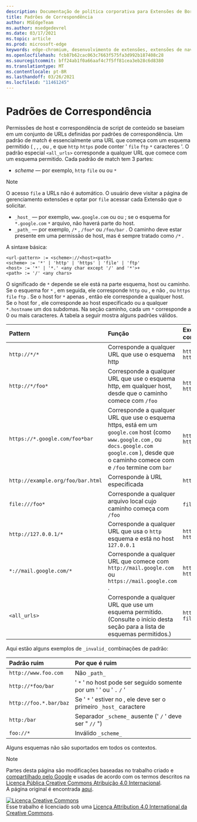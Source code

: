 ```yaml
---
description: Documentação de política corporativa para Extensões de Borda (Chromium).
title: Padrões de Correspondência
author: MSEdgeTeam
ms.author: msedgedevrel
ms.date: 03/17/2021
ms.topic: article
ms.prod: microsoft-edge
keywords: edge-chromium, desenvolvimento de extensões, extensões de navegador, complementos, partner center, desenvolvedor
ms.openlocfilehash: fcb87b62cac063c7663f575fa3d992b187408c28
ms.sourcegitcommit: bff24ab1f0a66aaf4c7f5ff81cea3eb28c6d8380
ms.translationtype: MT
ms.contentlocale: pt-BR
ms.lasthandoff: 03/26/2021
ms.locfileid: "11461245"
---
```

<!-- Copyright A. W. Fuchs

   Licensed under the Apache License, Version 2.0 (the "License");
   you may not use this file except in compliance with the License.
   You may obtain a copy of the License at

       https://www.apache.org/licenses/LICENSE-2.0

   Unless required by applicable law or agreed to in writing, software
   distributed under the License is distributed on an "AS IS" BASIS,
   WITHOUT WARRANTIES OR CONDITIONS OF ANY KIND, either express or implied.
   See the License for the specific language governing permissions and
   limitations under the License.  -->  
# <a name="match-patterns"></a>Padrões de Correspondência

Permissões de host e correspondência de script de conteúdo se baseiam em um conjunto de URLs definidas por padrões de correspondência.  Um padrão de match é essencialmente uma URL que começa com um esquema permitido ( , , , ou , e que `http` `https` pode conter ' `file` `ftp` `*` caracteres '.  O padrão especial `<all_urls>` corresponde a qualquer URL que comece com um esquema permitido.  Cada padrão de match tem 3 partes:  

*   _scheme_ — por exemplo, `http` `file` ou ou `*`  

> [!NOTE]
> O acesso `file` a URLs não é automático.  O usuário deve visitar a página de gerenciamento extensões e optar por `file` acessar cada Extensão que o solicitar.  

*   `_host_` — por exemplo, `www.google.com` ou ou ; se o esquema for `*.google.com` `*` arquivo, não haverá parte do host.  
*   `_path_` — por exemplo, `/*` , `/foo*` ou `/foo/bar` .  O caminho deve estar presente em uma permissão de host, mas é sempre tratado como `/*` .  

A sintaxe básica:  

```shell
<url-pattern> := <scheme>://<host><path>
<scheme> := '*' | 'http' | 'https' | 'file' | 'ftp'
<host> := '*' | '*.' <any char except '/' and '*'>+
<path> := '/' <any chars>
```  

O significado de `*` depende se ele está na parte esquema, host ou caminho.  Se o esquema for `*` , em seguida, ele corresponde `http` ou , e não , ou `https` `file` `ftp` .  Se o host for `*` apenas , então ele corresponde a qualquer host. Se o host for , ele corresponde ao host especificado ou a qualquer `*.hostname` um dos subdomas.  Na seção caminho, cada um `*` corresponde a 0 ou mais caracteres.  A tabela a seguir mostra alguns padrões válidos.  

| Pattern | Função | Exemplos de URLs correspondentes |  
|:--- |:--- |:--- |  
| `http://*/*` | Corresponde a qualquer URL que use o esquema http | `http://www.google.com` `http://example.org/foo/bar.html` |  
| `http://*/foo*` | Corresponde a qualquer URL que use o esquema http, em qualquer host, desde que o caminho comece com `/foo` | `http://example.com/foo/bar.html` `http://www.google.com/foo` |  
| `https://*.google.com/foo*bar` | Corresponde a qualquer URL que use o esquema https, está em um `google.com` host \(como `www.google.com` , ou `docs.google.com` `google.com` \), desde que o caminho comece com e `/foo` termine com `bar` | `https://www.google.com/foo/baz/bar` `https://docs.google.com/foobar` |  
| `http://example.org/foo/bar.html` | Corresponde à URL especificada | `http://example.org/foo/bar.html` |  
|`file:///foo*` | Corresponde a qualquer arquivo local cujo caminho começa com `/foo` | `file:///foo/bar.html` `file:///foo` |  
| `http://127.0.0.1/*` | Corresponde a qualquer URL que usa o `http` esquema e está no host `127.0.0.1` | `http://127.0.0.1` `http://127.0.0.1/foo/bar.html` |  
| `*://mail.google.com/*` | Corresponde a qualquer URL que comece com `http://mail.google.com` ou `https://mail.google.com` . | `http://mail.google.com/foo/baz/bar` `https://mail.google.com/foobar` |  
| `<all_urls>` | Corresponde a qualquer URL que use um esquema permitido. \(Consulte o início desta seção para a lista de esquemas permitidos.\) | `http://example.org/foo/bar.html` `file:///bar/baz.html` |  

Aqui estão alguns exemplos de `_invalid_` combinações de padrão:

| Padrão ruim | Por que é ruim |  
|:--- |:--- |  
| `http://www.foo.com` | Não `_path_` |  
| `http://*foo/bar` | ' `*` ' no host pode ser seguido somente por um ' ' ou ' `.` `/` ' |  
| `http://foo.*.bar/baz` | Se ' `*` ' estiver no , ele deve ser o primeiro `_host_` caractere |  
| `http:/bar` | Separador `_scheme_` ausente \(' `/` ' deve ser " `//` "\) |  
| `foo://*` | Inválido `_scheme_` |  

Alguns esquemas não são suportados em todos os contextos.

> [!NOTE]
> Partes desta página são modificações baseadas no trabalho criado e [compartilhado pelo Google][GoogleSitePolicies] e usadas de acordo com os termos descritos na [Licença Pública Creative Commons Atribuição 4.0 Internacional][CCA4IL].  
> A página original é encontrada [aqui](https://developer.chrome.com/extensions/match_patterns).  

[![Licença Creative Commons][CCby4Image]][CCA4IL]  
Esse trabalho é licenciado sob uma [Licença Attribution 4.0 International da Creative Commons][CCA4IL].  

[CCA4IL]: https://creativecommons.org/licenses/by/4.0  
[CCby4Image]: https://i.creativecommons.org/l/by/4.0/88x31.png  
[GoogleSitePolicies]: https://developers.google.com/terms/site-policies  
